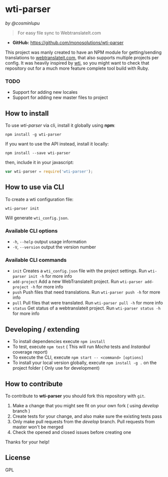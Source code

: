 wti-parser
====
_by @cosminlupu_

> For easy file sync to WebtranslateIt.com

* **GitHub:** <https://github.com/monosolutions/wti-parser>

This project was manly created to have an NPM module for getting/sending translations to [webtranslateit.com](https://webtranslateit.com/), that also supports multiple projects per config. It was heavily inspired by [wti](https://github.com/AtelierConvivialite/webtranslateit), so you might want to check that repository out for a much more feature complete tool build with Ruby.

### TODO

* Support for adding new locales
* Support for adding new master files to project

## How to install
To use _wti-parser_ via cli, install it globally using **npm**:
```
npm install -g wti-parser
```

If you want to use the API instead, install it locally:
```
npm install --save wti-parser
```

then, include it in your javascript:
```js
var wti-parser = require('wti-parser');
```

## How to use via CLI
To create a wti configuration file:
```
wti-parser init
```
Will generate `wti_config.json`.

### Available CLI options
* `-h`, `--help`                output usage information
* `-V`, `--version`             output the version number

### Available CLI commands
* `init`          Creates a `wti_config.json` file with the project settings. Run `wti-parser init -h` for more info
* `add-project`   Add a new WebTranslateIt project. Run `wti-parser add-project -h` for more info
* `push`          Push files that need translations. Run `wti-parser push -h` for more info
* `pull`          Pull files that were translated. Run `wti-parser pull -h` for more info
* `status`        Get status of a webtranslateit project. Run `wti-parser status -h` for more info


## Developing / extending

* To install dependencies execute `npm install`
* To test, execute `npm test` ( This will run _Mocha_ tests and _Instanbul_ coverage report)
* To execute the CLI, execute `npm start -- <command> [options]`
* To install your local version globally, execute `npm install -g .` on the project folder ( Only use for development)


## How to contribute
To contribute to **wti-parser** you should fork this repository with `git`.

1. Make a change that you might see fit on your own fork ( using _develop_ branch )
2. Create tests for your change, and also make sure the existing tests pass
4. Only make pull requests from the _develop_ branch. Pull requests from master won't be merged
5. Check the opened and closed issues before creating one

Thanks for your help!

## License
GPL